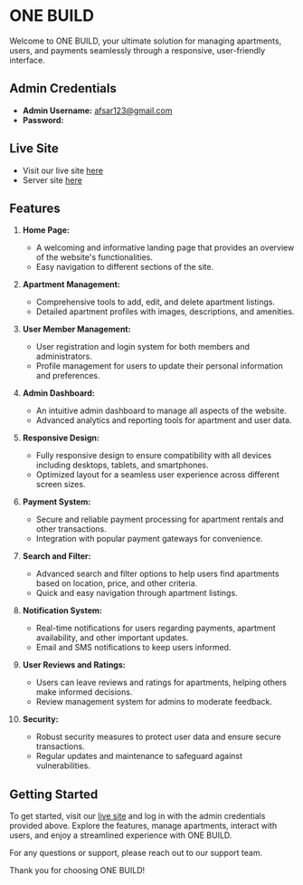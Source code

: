 # ONE BUILD

Welcome to ONE BUILD, your ultimate solution for managing apartments, users, and payments seamlessly through a responsive, user-friendly interface.

## Admin Credentials

- **Admin Username:** afsar123@gmail.com
- **Password:** 

## Live Site

- Visit our live site [here](https://resplendent-cranachan-4047db.netlify.app)
- Server site [here](https://github.com/Mdafsarx/ph-12-as-server)

## Features

1. **Home Page:**
   - A welcoming and informative landing page that provides an overview of the website's functionalities.
   - Easy navigation to different sections of the site.

2. **Apartment Management:**
   - Comprehensive tools to add, edit, and delete apartment listings.
   - Detailed apartment profiles with images, descriptions, and amenities.

3. **User Member Management:**
   - User registration and login system for both members and administrators.
   - Profile management for users to update their personal information and preferences.

4. **Admin Dashboard:**
   - An intuitive admin dashboard to manage all aspects of the website.
   - Advanced analytics and reporting tools for apartment and user data.

5. **Responsive Design:**
   - Fully responsive design to ensure compatibility with all devices including desktops, tablets, and smartphones.
   - Optimized layout for a seamless user experience across different screen sizes.

6. **Payment System:**
   - Secure and reliable payment processing for apartment rentals and other transactions.
   - Integration with popular payment gateways for convenience.

7. **Search and Filter:**
   - Advanced search and filter options to help users find apartments based on location, price, and other criteria.
   - Quick and easy navigation through apartment listings.

8. **Notification System:**
   - Real-time notifications for users regarding payments, apartment availability, and other important updates.
   - Email and SMS notifications to keep users informed.

9. **User Reviews and Ratings:**
   - Users can leave reviews and ratings for apartments, helping others make informed decisions.
   - Review management system for admins to moderate feedback.

10. **Security:**
    - Robust security measures to protect user data and ensure secure transactions.
    - Regular updates and maintenance to safeguard against vulnerabilities.

## Getting Started

To get started, visit our [live site](https://resplendent-cranachan-4047db.netlify.app) and log in with the admin credentials provided above. Explore the features, manage apartments, interact with users, and enjoy a streamlined experience with ONE BUILD.

For any questions or support, please reach out to our support team.

Thank you for choosing ONE BUILD!
